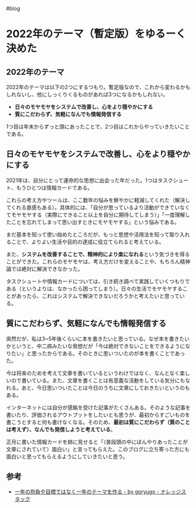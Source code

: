 #blog
# 2022年のテーマ（暫定版）をゆるーく決めた

## 2022年のテーマ

2022年のテーマは以下の2つにするつもり。暫定版なので、これから変わるかもしれないし、他にしっくりくるものがあれば3つになるかもしれない。

- **日々のモヤモヤをシステムで改善し、心をより穏やかにする**
- **質にこだわらず、気軽になんでも情報発信する**

1つ目は年末からずっと頭にあったことで、2つ目はこれからやっていきたいことである。

## 日々のモヤモヤをシステムで改善し、心をより穏やかにする

2021年は、自分にとって運命的な思想に出会った年だった。1つはタスクシュート、もうひとつは情報カードである。

これらの考え方やツールは、ここ数年の悩みを鮮やかに軽減してくれた（解決してくれる直感もある）。具体的には、「自分が思っているより活動ができていなくてモヤモヤする（実際にできること以上を自分に期待してしまう）」「一度理解したことを忘れてしまって思い出すときにモヤモヤする」という悩みである。

まだ基本を知って使い始めたところだが、もっと思想や活用法を知って取り入れることで、よりよい生活や目的の達成に役立てられると考えている。

また、**システムを改善することで、精神的により楽になれる**という気づきを得ることができた。これらのモヤモヤは、考え方だけを変えることや、もちろん精神論では絶対に解決できなかった。

タスクシュートや情報カードについては、引き続き調べて実践していくつもりである（というよりは、なかったら困ってしまう）。日々の生活でモヤモヤすることがあったら、これはシステムで解決できないだろうかと考えたいと思っている。

## 質にこだわらず、気軽になんでも情報発信する

突然だが、私は3~5年後くらいに本を書きたいと思っている。なぜ本を書きたいかというと、中二病みたいな発想だが「今は絶対できないことをできるようになりたい」と思ったからである。そのときに思いついたのが本を書くことであった。

今は将来のためを考えて文章を書いているというわけではなく、なんとなく楽しいので書いている。また、文章を書くことは有意義な活動をしている気分にもなれる。あと、今日思いついたことは今日のうちに文章にしておきたいというのもある。

インターネットには自分が感銘を受けた記事がたくさんある。そのような記事を書いたり、評価されるアウトプットをしたいとも思うが、最初からすごいものを書こうとすると何も書けなくなる。そのため、**最初は質にこだわらず（質のことは考えず）、なんでも発信しようと考えている**。

正月に書いた情報カードを姉に見せると「（普段頭の中にぼんやりあったことが文章にされていて）面白い」と言ってもらえた。このブログに立ち寄った方にも面白いと思ってもらえるようにしていきたいと思う。

## 参考

- [一年の抱負や目標ではなく一年のテーマを作る - by goryugo - ナレッジスタック](https://knowledgestuck.substack.com/p/634)
